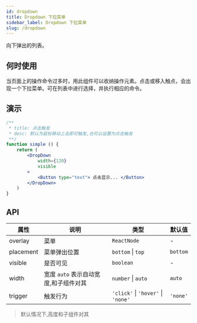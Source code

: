 ```yaml
---
id: dropdown
title: Dropdown 下拉菜单
sidebar_label: Dropdown 下拉菜单
slug: /dropdown
---
```


向下弹出的列表。

## 何时使用

当页面上的操作命令过多时，用此组件可以收纳操作元素。点击或移入触点，会出现一个下拉菜单。可在列表中进行选择，并执行相应的命令。


## 演示

```jsx live
/**
 * title: 点击触发
 * desc: 默认为鼠标移动上去即可触发,也可以设置为点击触发
 **/
function simple () {
    return (
        <DropDown
            width={120}
            visible
        >
            <Button type="text"> 点击显示... </Button>
        </DropDown>
    )
}
```

## API 

| 属性       | 说明      | 类型                   | 默认值
|-----      |------     |------                 |------------
|overlay    |菜单        |`ReactNode`            | -
|placement  |菜单弹出位置 | `bottom`  \| `top`     | `bottom`
|visible    |是否可见     | `boolean`              | -
|width      |宽度 `auto` 表示自动宽度,和子组件对其       | `number` \| `auto`     | `auto` 
|trigger    |触发行为     | `'click'` \| `'hover'` \| `'none'` | `'none'`

> 默认情况下,高度和子组件对其